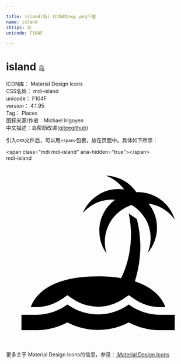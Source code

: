 ```yaml
---

title: island(岛) ICON转svg、png下载
name: island
zhTips: 岛
unicode: F104F

---
```


# island  <small style="font-size: 60%;font-weight: 100">岛</small>


<div class="detail-page">
<p>
<span>
ICON库：
<span class="badge-secondary badge">Material Design Icons</span> 
</span>
<br/>
<span>
CSS名称：
<span class="badge-secondary badge">mdi-island</span> 
</span>
<br/>
<span>
unicode：
<span class="badge-secondary badge">F104F</span> 
</span>
<br/>
<span>
version：
<span class="badge-secondary badge">4.1.95</span> 
</span>
<br/>
<span>Tag：
<span class="badge-light badge">Places</span>
</span>
<br/>
<span>图标来源/作者：<span class="badge-light badge">Michael Irigoyen</span></span> 
<br/>
<span class="zh-detail">中文描述：<span class="badge-primary badge">岛</span><span class="help-link"><span>帮助改进</span>(<a href="https://gitee.com/liuwave/icon-helper/edit/master/json/material/island.json" target="_blank" rel="noopener noreferrer">gitee</a><a href="https://github.com/liuwave/icon-helper/edit/master/json/material/island.json" target="_blank" rel="noopener noreferrer">github</a></span>)</span><br/>
</p>
</div>
<div class="alert alert-dark">
  <i class="mdi mdi-island mdi-48px"></i>
  <i class="mdi mdi-island mdi-36px"></i>
  <i class="mdi mdi-island mdi-24px"></i>
  <i class="mdi mdi-island mdi-18px"></i>
</div>
<div>
  <p>引入css文件后，可以用<code>&lt;span&gt;</code>包裹，放在页面中。具体如下所示：    
  </p>
  <div class="alert alert-primary" style="font-size: 14px">
    &lt;span class="mdi mdi-island" aria-hidden="true"&gt;&lt;/span&gt;
    <copy-btn content='<span class="mdi mdi-island" aria-hidden="true"></span>'></copy-btn>
  </div>
  <div class="alert alert-secondary">
    <i class="mdi mdi-island"
    style="font-size: 24px"
    aria-hidden="true"></i> mdi-island
    <copy-btn content="mdi-island" btn-title="复制图标名称"></copy-btn>
  </div>
</div>
<div id="svg" class="svg-wrap">
<svg xmlns="http://www.w3.org/2000/svg" viewBox="0 0 24 24"><path d="M20 20C18.61 20 17.22 19.53 16 18.67C13.56 20.38 10.44 20.38 8 18.67C6.78 19.53 5.39 20 4 20H2V22H4C5.37 22 6.74 21.65 8 21C10.5 22.3 13.5 22.3 16 21C17.26 21.65 18.62 22 20 22H22V20H20M20.78 19H20C18.82 19 17.64 18.6 16.58 17.85L16 17.45L15.42 17.85C14.39 18.57 13.21 18.95 12 18.95C10.77 18.95 9.59 18.57 8.56 17.85L8 17.45L7.43 17.85C6.36 18.6 5.18 19 4 19H3.22C3.75 17.54 5.58 15 12 15C14 15 15 15.24 15 15.24C15.68 13.87 16.83 10.77 16 6.82L17.06 7.53C17.39 8.96 18 11.75 16.8 15.65C19.43 16.5 20.42 18 20.78 19M22 7.59C21.21 6.5 20 5.71 18.58 5.53C18.7 5.67 18.81 5.83 18.92 6C20.12 7.91 19.87 10.32 18.47 11.95C19.06 10.5 19 8.79 18.08 7.36C18 7.28 17.96 7.2 17.9 7.11C17.5 6.53 16.96 6.06 16.38 5.72C14.35 6.37 12.88 8.27 12.88 10.5C12.88 11.03 12.96 11.53 13.1 12C12.5 11.17 12.16 10.17 12.16 9.07C12.16 7.41 12.96 5.95 14.2 5.03C13.16 4.95 12.09 5.18 11.14 5.78C10.7 6.05 10.32 6.38 10 6.76C10.39 5.82 11.05 5 12 4.4C13.04 3.74 14.25 3.5 15.39 3.69C15.1 3.29 14.75 2.92 14.33 2.6C13.92 2.29 13.47 2.05 13 1.88C14 1.91 15.04 2.24 15.91 2.89C16.35 3.22 16.7 3.62 17 4.05C17.06 4.05 17.12 4.04 17.19 4.04C19.45 4.04 21.37 5.53 22 7.59Z" /></svg>
</div>
<detail full-name='mdi-island'></detail>
    
<div><p>更多关于 Material Design Icons的信息，参见：<a target="_blank" href="https://iconhelper.cn/material.html"> Material Design Icons</a>
</p></div>

